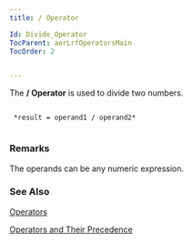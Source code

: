 ```yaml
---
title: / Operator

Id: Divide_Operator
TocParent: aerLrfOperatorsMain
TocOrder: 2


---
```


The **/ Operator** is used to divide two numbers.

```

 *result = operand1 / operand2* 
        
```

### Remarks
The operands can be any numeric expression. 

### See Also


[Operators](ecrLrfOperatorsMain.html)

[Operators and Their Precedence](Expression_Operators_and_their_Precedence.html) 
